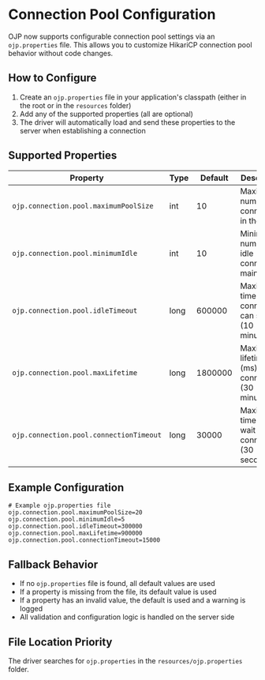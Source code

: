 # Connection Pool Configuration

OJP now supports configurable connection pool settings via an `ojp.properties` file. This allows you to customize HikariCP connection pool behavior without code changes.

## How to Configure

1. Create an `ojp.properties` file in your application's classpath (either in the root or in the `resources` folder)
2. Add any of the supported properties (all are optional)
3. The driver will automatically load and send these properties to the server when establishing a connection

## Supported Properties

| Property                              | Type | Default | Description |
|---------------------------------------|------|---------|-------------|
| `ojp.connection.pool.maximumPoolSize` | int | 10 | Maximum number of connections in the pool |
| `ojp.connection.pool.minimumIdle`                         | int | 10 | Minimum number of idle connections maintained |
| `ojp.connection.pool.idleTimeout`                         | long | 600000 | Maximum time (ms) a connection can sit idle (10 minutes) |
| `ojp.connection.pool.maxLifetime`                         | long | 1800000 | Maximum lifetime (ms) of a connection (30 minutes) |
| `ojp.connection.pool.connectionTimeout`                   | long | 30000 | Maximum time (ms) to wait for a connection (30 seconds) |

## Example Configuration

```properties
# Example ojp.properties file
ojp.connection.pool.maximumPoolSize=20
ojp.connection.pool.minimumIdle=5
ojp.connection.pool.idleTimeout=300000
ojp.connection.pool.maxLifetime=900000
ojp.connection.pool.connectionTimeout=15000
```

## Fallback Behavior

- If no `ojp.properties` file is found, all default values are used
- If a property is missing from the file, its default value is used
- If a property has an invalid value, the default is used and a warning is logged
- All validation and configuration logic is handled on the server side

## File Location Priority

The driver searches for `ojp.properties` in the `resources/ojp.properties` folder.

